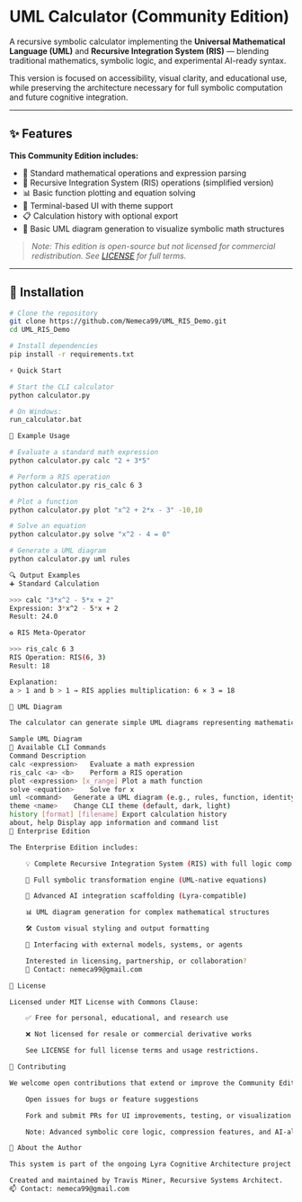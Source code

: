 

# UML Calculator (Community Edition)

A recursive symbolic calculator implementing the **Universal Mathematical Language (UML)** and **Recursive Integration System (RIS)** — blending traditional mathematics, symbolic logic, and experimental AI-ready syntax.

This version is focused on accessibility, visual clarity, and educational use, while preserving the architecture necessary for full symbolic computation and future cognitive integration.

---

## ✨ Features

**This Community Edition includes:**

- 🧮 Standard mathematical operations and expression parsing
- 📐 Recursive Integration System (RIS) operations (simplified version)
- 📊 Basic function plotting and equation solving
- 🎨 Terminal-based UI with theme support
- 📋 Calculation history with optional export
- 🧠 Basic UML diagram generation to visualize symbolic math structures

> *Note: This edition is open-source but not licensed for commercial redistribution. See [LICENSE](LICENSE) for full terms.*

---

## 🚀 Installation

```bash
# Clone the repository
git clone https://github.com/Nemeca99/UML_RIS_Demo.git
cd UML_RIS_Demo

# Install dependencies
pip install -r requirements.txt

⚡ Quick Start

# Start the CLI calculator
python calculator.py

# On Windows:
run_calculator.bat

🧪 Example Usage

# Evaluate a standard math expression
python calculator.py calc "2 + 3*5"

# Perform a RIS operation
python calculator.py ris_calc 6 3

# Plot a function
python calculator.py plot "x^2 + 2*x - 3" -10,10

# Solve an equation
python calculator.py solve "x^2 - 4 = 0"

# Generate a UML diagram
python calculator.py uml rules

🔍 Output Examples
➕ Standard Calculation

>>> calc "3*x^2 - 5*x + 2"
Expression: 3*x^2 - 5*x + 2
Result: 24.0

♻️ RIS Meta-Operator

>>> ris_calc 6 3
RIS Operation: RIS(6, 3)
Result: 18

Explanation:
a > 1 and b > 1 → RIS applies multiplication: 6 × 3 = 18

🧱 UML Diagram

The calculator can generate simple UML diagrams representing mathematical operations.

Sample UML Diagram
🔧 Available CLI Commands
Command	Description
calc <expression>	Evaluate a math expression
ris_calc <a> <b>	Perform a RIS operation
plot <expression> [x_range]	Plot a math function
solve <equation>	Solve for x
uml <command>	Generate a UML diagram (e.g., rules, function, identity)
theme <name>	Change CLI theme (default, dark, light)
history [format] [filename]	Export calculation history
about, help	Display app information and command list
🏢 Enterprise Edition

The Enterprise Edition includes:

    💡 Complete Recursive Integration System (RIS) with full logic compression

    🔗 Full symbolic transformation engine (UML-native equations)

    🧠 Advanced AI integration scaffolding (Lyra-compatible)

    📊 UML diagram generation for complex mathematical structures

    🛠️ Custom visual styling and output formatting

    📎 Interfacing with external models, systems, or agents

    Interested in licensing, partnership, or collaboration?
    📧 Contact: nemeca99@gmail.com

📄 License

Licensed under MIT License with Commons Clause:

    ✅ Free for personal, educational, and research use

    ❌ Not licensed for resale or commercial derivative works

    See LICENSE for full license terms and usage restrictions.

🤝 Contributing

We welcome open contributions that extend or improve the Community Edition!

    Open issues for bugs or feature suggestions

    Fork and submit PRs for UI improvements, testing, or visualization upgrades

    Note: Advanced symbolic core logic, compression features, and AI-aligned modules are reserved for the Enterprise Edition and may be protected under additional licensing.

🧠 About the Author

This system is part of the ongoing Lyra Cognitive Architecture project — a modular AI cognition framework built from first principles in recursion, symbolic math, and identity compression.

Created and maintained by Travis Miner, Recursive Systems Architect.
📫 Contact: nemeca99@gmail.com

